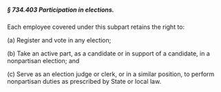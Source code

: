 ##### § 734.403 Participation in elections. #####

Each employee covered under this subpart retains the right to:

(a) Register and vote in any election;

(b) Take an active part, as a candidate or in support of a candidate, in a nonpartisan election; and

(c) Serve as an election judge or clerk, or in a similar position, to perform nonpartisan duties as prescribed by State or local law.